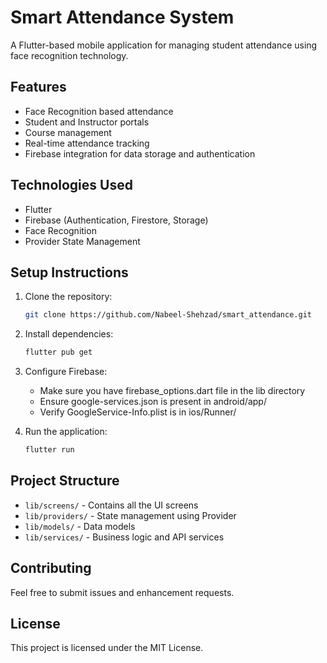 # Smart Attendance System

A Flutter-based mobile application for managing student attendance using face recognition technology.

## Features

- Face Recognition based attendance
- Student and Instructor portals
- Course management
- Real-time attendance tracking
- Firebase integration for data storage and authentication

## Technologies Used

- Flutter
- Firebase (Authentication, Firestore, Storage)
- Face Recognition
- Provider State Management

## Setup Instructions

1. Clone the repository:
   ```bash
   git clone https://github.com/Nabeel-Shehzad/smart_attendance.git
   ```

2. Install dependencies:
   ```bash
   flutter pub get
   ```

3. Configure Firebase:
   - Make sure you have firebase_options.dart file in the lib directory
   - Ensure google-services.json is present in android/app/
   - Verify GoogleService-Info.plist is in ios/Runner/

4. Run the application:
   ```bash
   flutter run
   ```

## Project Structure

- `lib/screens/` - Contains all the UI screens
- `lib/providers/` - State management using Provider
- `lib/models/` - Data models
- `lib/services/` - Business logic and API services

## Contributing

Feel free to submit issues and enhancement requests.

## License

This project is licensed under the MIT License.
